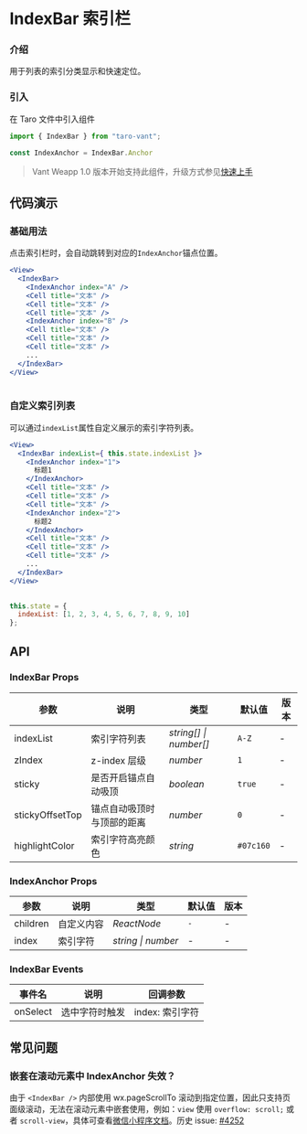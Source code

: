 # IndexBar 索引栏

### 介绍

用于列表的索引分类显示和快速定位。

### 引入

在 Taro 文件中引入组件

```js
import { IndexBar } from "taro-vant";

const IndexAnchor = IndexBar.Anchor

```

> Vant Weapp 1.0 版本开始支持此组件，升级方式参见[快速上手](#/quickstart)

## 代码演示

### 基础用法

点击索引栏时，会自动跳转到对应的`IndexAnchor`锚点位置。

```jsx
<View>
  <IndexBar>
    <IndexAnchor index="A" />
    <Cell title="文本" />
    <Cell title="文本" />
    <Cell title="文本" />
    <IndexAnchor index="B" />
    <Cell title="文本" />
    <Cell title="文本" />
    <Cell title="文本" />
    ...
  </IndexBar>
</View>
 
```

### 自定义索引列表

可以通过`indexList`属性自定义展示的索引字符列表。

```jsx
<View>
  <IndexBar indexList={ this.state.indexList }>
    <IndexAnchor index="1">
      标题1
    </IndexAnchor>
    <Cell title="文本" />
    <Cell title="文本" />
    <Cell title="文本" />
    <IndexAnchor index="2">
      标题2
    </IndexAnchor>
    <Cell title="文本" />
    <Cell title="文本" />
    <Cell title="文本" />
    ...
  </IndexBar>
</View>
 
```

```js
this.state = {
  indexList: [1, 2, 3, 4, 5, 6, 7, 8, 9, 10]
}; 
```

## API

### IndexBar Props

|  参数  | 说明 | 类型 | 默认值 | 版本 |
| --- | --- | --- | --- | --- |
|  indexList  | 索引字符列表 | _string[] \| number[]_ | `A-Z` | - |
|  zIndex  | z-index 层级 | _number_ | `1` | - |
|  sticky  | 是否开启锚点自动吸顶 | _boolean_ | `true` | - |
|  stickyOffsetTop  | 锚点自动吸顶时与顶部的距离 | _number_ | `0` | - |
|  highlightColor  | 索引字符高亮颜色 | _string_ | `#07c160` | - |

### IndexAnchor Props

|  参数      | 说明                     | 类型               | 默认值  | 版本 |
| -------- | ------------------------ | ------------------ | ------- | ---- |
|  children  | 自定义内容 | _ReactNode_          | `-` | -    |
|  index     | 索引字符                 | _string \| number_ | -       | -    |

### IndexBar Events

|  事件名  | 说明           | 回调参数        |
| ------ | -------------- | --------------- |
|  onSelect  | 选中字符时触发 | index: 索引字符 |


## 常见问题

### 嵌套在滚动元素中 IndexAnchor 失效？

由于 `<IndexBar />` 内部使用 wx.pageScrollTo 滚动到指定位置，因此只支持页面级滚动，无法在滚动元素中嵌套使用，例如：`view` 使用 `overflow: scroll;` 或者 `scroll-view`，具体可查看[微信小程序文档](https://developers.weixin.qq.com/miniprogram/dev/api/ui/scroll/wx.pageScrollTo.html)。历史 issue: [#4252](https://github.com/youzan/vant-weapp/issues/4252)
